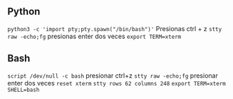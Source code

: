## Python 

```python3 -c 'import pty;pty.spawn("/bin/bash")'```
Presionas ctrl + z
```stty raw -echo;fg```
presionas enter dos veces
```export TERM=xterm```

## Bash

```script /dev/null -c bash```
presionar ctrl+z
```stty raw -echo;fg```
presionar enter dos veces
```reset xterm```
```stty rows 62 columns 248```
```export TERM=xterm SHELL=bash```
